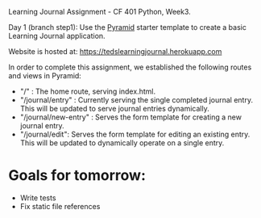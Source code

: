Learning Journal Assignment - CF 401 Python, Week3.

Day 1 (branch step1):
Use the [Pyramid](https://trypyramid.com/) starter template to create a basic Learning Journal application.

Website is hosted at: https://tedslearningjournal.herokuapp.com

In order to complete this assignment, we established the following routes and views in Pyramid:

* "/" : The home route, serving index.html.
* "/journal/entry" : Currently serving the single completed journal entry.  This will be updated to serve journal entries dynamically.
* "/journal/new-entry" : Serves the form template for creating a new journal entry.
* "/journal/edit": Serves the form template for editing an existing entry.  This will be updated to dynamically operate on a single entry.

# Goals for tomorrow:
 * Write tests
 * Fix static file references


